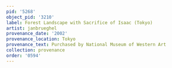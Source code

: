 ```yaml
---
pid: '5268'
object_pid: '3210'
label: Forest Landscape with Sacrifice of Isaac (Tokyo)
artist: janbrueghel
provenance_date: '2002'
provenance_location: Tokyo
provenance_text: Purchased by National Museum of Western Art
collection: provenance
order: '0594'
---
```

